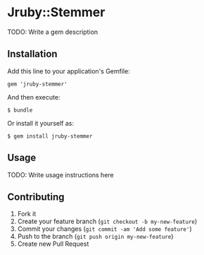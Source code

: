 # Jruby::Stemmer

TODO: Write a gem description

## Installation

Add this line to your application's Gemfile:

    gem 'jruby-stemmer'

And then execute:

    $ bundle

Or install it yourself as:

    $ gem install jruby-stemmer

## Usage

TODO: Write usage instructions here

## Contributing

1. Fork it
2. Create your feature branch (`git checkout -b my-new-feature`)
3. Commit your changes (`git commit -am 'Add some feature'`)
4. Push to the branch (`git push origin my-new-feature`)
5. Create new Pull Request
